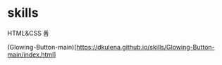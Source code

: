 # skills
HTML&CSS 폼


(Glowing-Button-main)[https://dkulena.github.io/skills/Glowing-Button-main/index.html]
